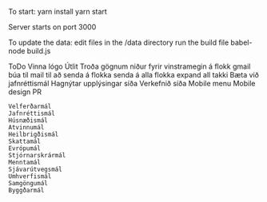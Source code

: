 To start:
  yarn install
  yarn start

Server starts on port 3000

To update the data:
edit files in the /data directory
run the build file
  babel-node build.js

ToDo
	Vinna lógo
	Útlit
	Troða gögnum niður fyrir vinstramegin á flokk
	gmail
	búa til mail til að senda á flokka
	senda á alla flokka
	expand all takki
	Bæta við jafnréttismál
	Hagnýtar upplýsingar síða
	Verkefnið síða
	Mobile menu
	Mobile design
	PR

	Velferðarmál
	Jafnréttismál
	Húsnæðismál
	Atvinnumál
	Heilbrigðismál
	Skattamál
	Evrópumál
	Stjórnarskrármál
	Menntamál
	Sjávarútvegsmál
	Umhverfismál
	Samgöngumál
	Byggðarmál